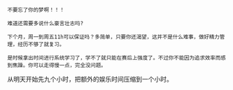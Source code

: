 	不要忘了你的梦啊！！！

	难道还需要多说什么豪言壮志吗?

	下个月，周一到周五11h可以保证吗？多简单，只要你还渴望，这并不是什么难事，做好精力管理，经历不够了就复习。

	是时候拿出时间进行系统学习了，学不了就只能在赛后上强度了。不过你不能因为追求效率而感到焦躁。你可以走得慢一点，完全没问题。
从明天开始先九个小时，把额外的娱乐时间压缩到一个小时。